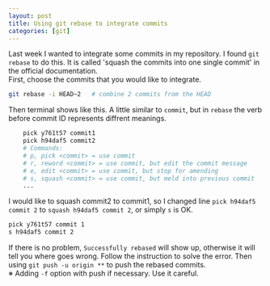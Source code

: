 ```yaml
---
layout: post
title: Using git rebase to integrate commits
categories: [git]
---
```

Last week I wanted to integrate some commits in my repository. I found `git rebase` to do this. It is called 'squash the commits into one single commit' in the official documentation.  
First, choose the commits that you would like to integrate.  
```bash
git rebase -i HEAD~2   # combine 2 commits from the HEAD
```
Then terminal shows like this. A little similar to `commit`, but in `rebase` the verb before commit ID represents diffrent meanings.
```bash
    pick y761t57 commit1
    pick h94daf5 commit2
    # Commands:
    # p, pick <commit> = use commit
    # r, reword <commit> = use commit, but edit the commit message
    # e, edit <commit> = use commit, but stop for amending
    # s, squash <commit> = use commit, but meld into previous commit
    ...
```
I would like to squash commit2 to commit1, so I changed line `pick h94daf5 commit 2` to `squash h94daf5 commit 2`, or simply `s` is OK.
```bash
pick y761t57 commit 1
s h94daf5 commit 2
```
If there is no problem, `Successfully rebased` will show up, otherwise it will tell you where goes wrong.   Follow the instruction to solve the error. Then using `git push -u origin **` to push the rebased commits.  
※ Adding `-f` option with push if necessary. Use it careful.
